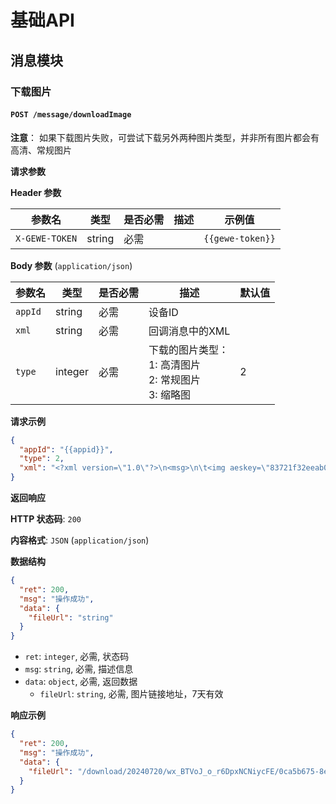# 基础API

## 消息模块

### 下载图片

#### `POST /message/downloadImage`

**注意**： 如果下载图片失败，可尝试下载另外两种图片类型，并非所有图片都会有高清、常规图片

**请求参数**

**Header 参数**

| 参数名         | 类型   | 是否必需 | 描述      | 示例值         |
| -------------- | ------ | -------- | --------- | ------------- |
| `X-GEWE-TOKEN` | string | 必需     |           | `{{gewe-token}}` |

**Body 参数** (`application/json`)

| 参数名    | 类型    | 是否必需 | 描述                                                         | 默认值 |
| -------- | ------- | -------- | ------------------------------------------------------------ | ---- |
| `appId`  | string  | 必需     | 设备ID                                                       |      |
| `xml`    | string  | 必需     | 回调消息中的XML                                                |      |
| `type`   | integer | 必需     | 下载的图片类型：<br> 1: 高清图片 <br> 2: 常规图片 <br> 3: 缩略图 | 2    |

**请求示例**

```json
{
  "appId": "{{appid}}",
  "type": 2,
  "xml": "<?xml version=\"1.0\"?>\n<msg>\n\t<img aeskey=\"83721f32eeab053f06317c1de5138461\" encryver=\"1\" cdnthumbaeskey=\"83721f32eeab053f06317c1de5138461\" cdnthumburl=\"3057020100044b30490201000204a2b473b402032f7efd02045b04d83a020466bb1a2c042464303334643966392d363639312d343439632d393463302d373033346237333331396561020405150a020201000405004c505500\" cdnthumblength=\"5785\" cdnthumbheight=\"120\" cdnthumbwidth=\"120\" cdnmidheight=\"0\" cdnmidwidth=\"0\" cdnhdheight=\"0\" cdnhdwidth=\"0\" cdnmidimgurl=\"3057020100044b30490201000204a2b473b402032f7efd02045b04d83a020466bb1a2c042464303334643966392d363639312d343439632d393463302d373033346237333331396561020405150a020201000405004c505500\" length=\"9557\" md5=\"db3de4c78bc00837a32ed753a179c336\" hevc_mid_size=\"9557\" originsourcemd5=\"d5314bba593a09f61df100ba635b440e\" />\n\t<platform_signature />\n\t<imgdatahash />\n\t<ImgSourceInfo>\n\t\t<ImgSourceUrl />\n\t\t<BizType>0</BizType>\n\t</ImgSourceInfo>\n</msg>\n"
}
```

**返回响应**

**HTTP 状态码**: `200`

**内容格式**: `JSON` (`application/json`)

**数据结构**

```json
{
  "ret": 200,
  "msg": "操作成功",
  "data": {
    "fileUrl": "string"
  }
}
```

* `ret`: `integer`, 必需,  状态码
* `msg`: `string`, 必需,  描述信息
* `data`: `object`, 必需,  返回数据
    * `fileUrl`: `string`, 必需, 图片链接地址，7天有效

**响应示例**

```json
{
  "ret": 200,
  "msg": "操作成功",
  "data": {
    "fileUrl": "/download/20240720/wx_BTVoJ_o_r6DpxNCNiycFE/0ca5b675-8e2c-4dc1-b288-3c44a40086ec4"
  }
}
```
